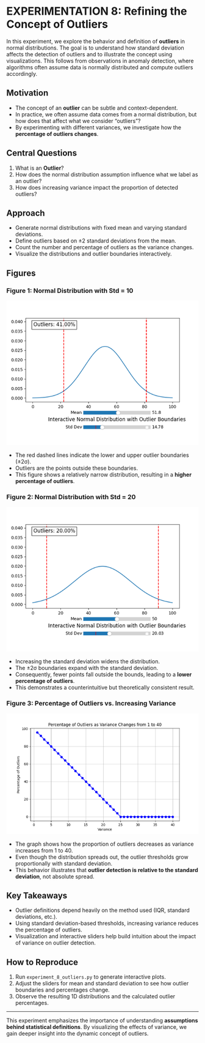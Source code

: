 # EXPERIMENTATION 8: Refining the Concept of Outliers

In this experiment, we explore the behavior and definition of **outliers** in normal distributions. The goal is to understand how standard deviation affects the detection of outliers and to illustrate the concept using visualizations. This follows from observations in anomaly detection, where algorithms often assume data is normally distributed and compute outliers accordingly.

## Motivation

- The concept of an **outlier** can be subtle and context-dependent.  
- In practice, we often assume data comes from a normal distribution, but how does that affect what we consider “outliers”?  
- By experimenting with different variances, we investigate how the **percentage of outliers changes**.

## Central Questions

1. What is an **Outlier**?  
2. How does the normal distribution assumption influence what we label as an outlier?  
3. How does increasing variance impact the proportion of detected outliers?  

## Approach

- Generate normal distributions with fixed mean and varying standard deviations.  
- Define outliers based on ±2 standard deviations from the mean.  
- Count the number and percentage of outliers as the variance changes.  
- Visualize the distributions and outlier boundaries interactively.

## Figures

### Figure 1: Normal Distribution with Std = 10

![Figure_1](assets/Figure_1.png)

- The red dashed lines indicate the lower and upper outlier boundaries (±2σ).  
- Outliers are the points outside these boundaries.  
- This figure shows a relatively narrow distribution, resulting in a **higher percentage of outliers**.

### Figure 2: Normal Distribution with Std = 20

![Figure_2](assets/Figure_2.png)

- Increasing the standard deviation widens the distribution.  
- The ±2σ boundaries expand with the standard deviation.  
- Consequently, fewer points fall outside the bounds, leading to a **lower percentage of outliers**.  
- This demonstrates a counterintuitive but theoretically consistent result.

### Figure 3: Percentage of Outliers vs. Increasing Variance

![Figure_3](assets/Figure_3.png)

- The graph shows how the proportion of outliers decreases as variance increases from 1 to 40.  
- Even though the distribution spreads out, the outlier thresholds grow proportionally with standard deviation.  
- This behavior illustrates that **outlier detection is relative to the standard deviation**, not absolute spread.

## Key Takeaways

- Outlier definitions depend heavily on the method used (IQR, standard deviations, etc.).  
- Using standard deviation-based thresholds, increasing variance reduces the percentage of outliers.  
- Visualization and interactive sliders help build intuition about the impact of variance on outlier detection.  

## How to Reproduce

1. Run `experiment_8_outliers.py` to generate interactive plots.  
2. Adjust the sliders for mean and standard deviation to see how outlier boundaries and percentages change.  
3. Observe the resulting 1D distributions and the calculated outlier percentages.

---

This experiment emphasizes the importance of understanding **assumptions behind statistical definitions**. By visualizing the effects of variance, we gain deeper insight into the dynamic concept of outliers.
